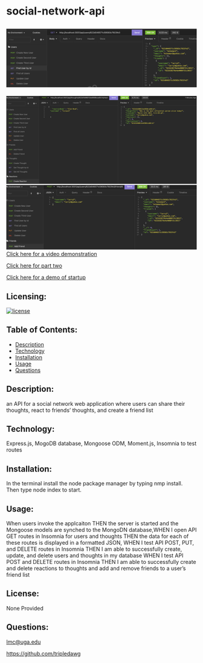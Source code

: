 # social-network-api
  ## ![screenshot](screenshot.png) 
  ![screenshot](screenshot2.png) 
   ![screenshot](screenshot3.png) 
[Click here for a video demonstration](https://drive.google.com/file/d/1jUOqS1o_B56HCKi3RUBTsHq7wlz1M1SF/view)

[Click here for part two](https://drive.google.com/file/d/1bzWAbrQsfQ67_7uICzghEdabLNI-P9uN/view)

[Click here for a demo of startup](https://drive.google.com/file/d/1QhyfjEdB-VS0qafPw_lOliJMxzuDXXfG/view)
  ## Licensing:
  [![license](https://img.shields.io/badge/license-none-blue)](https://shields.io)
  ## Table of Contents: 
  - [Description](#description)
  - [Technology](#technology)
  - [Installation](#installation)
  - [Usage](#usage)
  - [Questions](#questions)

  ## Description:
  an API for a social network web application where users can share their thoughts, react to friends’ thoughts, and create a friend list
  ## Technology:
  Express.js, MogoDB database, Mongoose ODM, Moment.js, Insomnia to test routes
  ## Installation: 
  In the terminal install the node package manager by typing nmp install.  Then type node index to start.   
  ## Usage: 
  When users invoke the applcaiton THEN the server is started and the Mongoose models are synched to the MongoDN database,WHEN I open API GET routes in Insomnia for users and thoughts THEN the data for each of these routes is displayed in a formatted JSON, WHEN I test API POST, PUT, and DELETE routes in Insomnia THEN I am able to successfully create, update, and delete users and thoughts in my database WHEN I test API POST and DELETE routes in Insomnia THEN I am able to successfully create and delete reactions to thoughts and add and remove friends to a user’s friend list 
  ## License: 
  None Provided 
  ## Questions: 
  lmc@uga.edu
  
  <https://github.com/tripledawg>